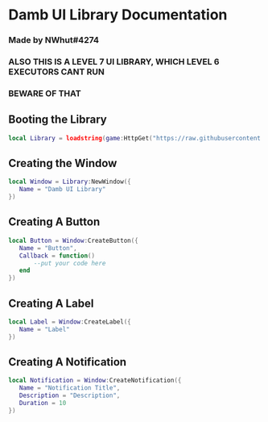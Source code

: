 # Damb UI Library Documentation

### Made by NWhut#4274

### ALSO THIS IS A LEVEL 7 UI LIBRARY, WHICH LEVEL 6 EXECUTORS CANT RUN
### BEWARE OF THAT

## Booting the Library
```lua
local Library = loadstring(game:HttpGet("https://raw.githubusercontent.com/UI-L1braries/UI-Libraries/main/Sources/Damb-SRC.lua"))()
```

## Creating the Window
```lua
local Window = Library:NewWindow({
   Name = "Damb UI Library"
})
```

## Creating A Button
```lua
local Button = Window:CreateButton({
   Name = "Button",
   Callback = function()
       --put your code here
   end
})
```

## Creating A Label
```lua
local Label = Window:CreateLabel({
   Name = "Label"
})
```

## Creating A Notification
```lua
local Notification = Window:CreateNotification({
   Name = "Notification Title",
   Description = "Description",
   Duration = 10
})
```
